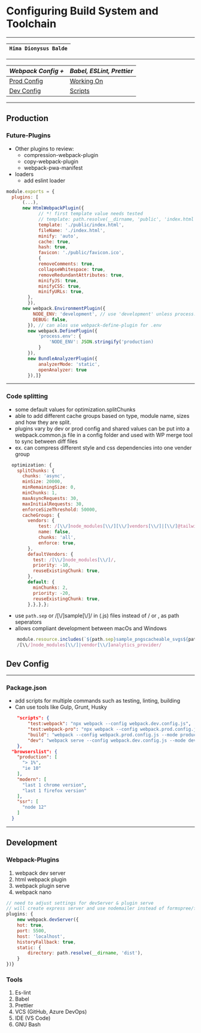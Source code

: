 # Configuring Build System and Toolchain

___

| `Hima Dionysus Balde` |
| --- |

___
|_Webpack Config +_|_Babel, ESLint, Prettier_|
| ---------- | ---------- |
| [Prod Config](#production) | [Working On](#Future-Plugins) | [code splitting](#code-splitting) |
| [Dev Config](#development) | [Scripts](#package.json) | [Tools](#tools) |
___

## Production

### Future-Plugins

- Other plugins to review:
  - compression-webpack-plugin
  - copy-webpack-plugin
  - webpack-pwa-manifest
- loaders
  - add eslint loader

```js
module.exports = {
  plugins: [
	  (...),
	  new HtmlWebpackPlugin({
			// *! first template value needs tested
			// template: path.resolve(__dirname, 'public', 'index.html'),
			template: './public/index.html',
			fileName: './index.html',
			minify: 'auto',
			cache: true,
			hash: true,
			favicon: './public/favicon.ico',
			{
			removeComments: true,
			collapseWhitespace: true,
			removeRedundantAttributes: true,
			minifyJS: true,
			minifyCSS: true,
			minifyURLs: true,
		},
		}),
	  new webpack.EnvironmentPlugin({
		  NODE_ENV: 'development', // use 'development' unless process.env.NODE_ENV is defined
		  DEBUG: false,
		}), // can alos use webpack-define-plugin for .env
		new webpack.DefinePlugin({
			'process.env': {
				'NODE_ENV': JSON.stringify('production)
			}
		}),
		new BundleAnalyzerPlugin({
			analyzerMode: 'static',
			openAnalyzer: true
		}),]}
```

___

### Code splitting

- some default values for optimization.splitChunks
- able to add different cache groups based on type, module name, sizes and how they are split.
- plugins vary by dev or prod config and shared values can be put into a webpack.common.js file in a config folder and used with WP merge tool to sync between diff files
- ex. can compress different style and css dependencies into one vender group

```js
  optimization: {
    splitChunks: {
      chunks: 'async',
      minSize: 20000,
      minRemainingSize: 0,
      minChunks: 1,
      maxAsyncRequests: 30,
      maxInitialRequests: 30,
      enforceSizeThreshold: 50000,
      cacheGroups: {
		vendors: {
			test: /[\\/]node_modules[\\/][\\/]vendors[\\/]|[\\/]@tailwindcss[\\/]|[\\/]@fortawesome[\\/]|[\\/]@emotionreact[\\/]|[\\/]@emotion[\\/]|[\\/]@mui/,
			name: false,
			chunks: 'all',
			enforce: true,
		},
        defaultVendors: {
          test: /[\\/]node_modules[\\/]/,
          priority: -10,
          reuseExistingChunk: true,
        },
        default: {
          minChunks: 2,
          priority: -20,
          reuseExistingChunk: true,
        },},},};
```

- use `path.sep`  or /[\\/]sample[\\/]/ in (.js) files instead of / or \, as path seperators
- allows compliant development between macOs and Windows

```js
	module.resource.includes(`${path.sep}sample_pngscacheable_svgs${path.sep}`)
	/[\\/]node_modules[\\/]|vendor[\\/]analytics_provider/
```

## Dev Config

___

### Package.json

- add scripts for multiple commands such as testing, linting, building
- Can use tools like Gulp, Grunt, Husky

```json
	"scripts": {
		"test:webpack": "npx webpack --config webpack.dev.config.js",
		"test:webpack-pro": "npx webpack --config webpack.prod.config.js",
		"build": "webpack --config webpack.prod.config.js --mode production",
		"dev": "webpack serve --config webpack.dev.config.js --mode development",
	},
  "browserslist": {
    "production": [
      "> 1%",
      "ie 10"
    ],
    "modern": [
      "last 1 chrome version",
      "last 1 firefox version"
    ],
    "ssr": [
      "node 12"
    ]
  }
```

___

## Development

### Webpack-Plugins

1. webpack dev server
2. html webpack plugin
3. webpack plugin serve
4. webpack nano

```js
// need to adjust settings for devServer & plugin serve
// will create express server and use nodemailer instead of formspree/formik in v4-5
plugins: {
	new webpack.devServer({
	hot: true,
	port: 5500,
	host: 'localhost',
	historyFallback: true,
	static: {
		directory: path.resolve(__dirname, 'dist'),
	}
})}
```

### Tools

1. Es-lint
2. Babel
3. Prettier
4. VCS (GitHub, Azure DevOps)
5. IDE (VS Code)
6. GNU Bash
